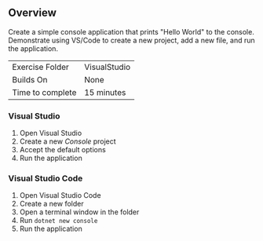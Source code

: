 ## Overview
Create a simple console application that prints "Hello World" to the console.  Demonstrate using VS/Code to create a new project, add a new file, and run the application.

| | |
| --------- | --------------------------- |
| Exercise Folder | VisualStudio |
| Builds On | None |
| Time to complete | 15 minutes


### Visual Studio
1. Open Visual Studio
2. Create a new *Console* project
3. Accept the default options
4. Run the application

### Visual Studio Code
1. Open Visual Studio Code
2. Create a new folder
3. Open a terminal window in the folder
4. Run `dotnet new console`
5. Run the application


